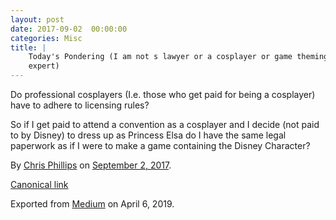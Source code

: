 ```yaml
---
layout: post
date: 2017-09-02  00:00:00
categories: Misc
title: |
    Today's Pondering (I am not s lawyer or a cosplayer or game theming
    expert)
---
```

<!--more-->

Do professional cosplayers (I.e. those who get paid for being a
cosplayer) have to adhere to licensing rules?

So if I get paid to attend a convention as a cosplayer and I decide (not
paid to by Disney) to dress up as Princess Elsa do I have the same legal
paperwork as if I were to make a game containing the Disney Character?





By [Chris Phillips](https://medium.com/@cminion) on
[September 2, 2017](https://medium.com/p/a304615eedd7).

[Canonical
link](https://medium.com/@cminion/todays-pondering-i-am-not-s-lawyer-or-a-cosplayer-or-game-theming-expert-a304615eedd7)

Exported from [Medium](https://medium.com) on April 6, 2019.
